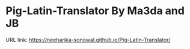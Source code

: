 # Pig-Latin-Translator By Ma3da and JB
URL link: https://neeharika-sonowal.github.io/Pig-Latin-Translator/
